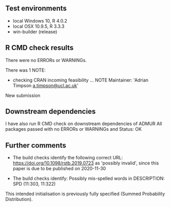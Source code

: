 ## Test environments
* local Windows 10, R 4.0.2
* local OSX 10.9.5, R 3.3.3
* win-builder (release)

## R CMD check results
There were no ERRORs or WARNINGs. 

There was 1 NOTE:

* checking CRAN incoming feasibility ... NOTE
Maintainer: 'Adrian Timpson <a.timpson@ucl.ac.uk>'
	
New submission

## Downstream dependencies
I have also run R CMD check on downstream dependencies of ADMUR 
All packages passed with no ERRORs or WARNINGs and Status: OK

## Further comments
* The build checks identify the following correct URL: https://doi.org/10.1098/rstb.2019.0723 as 'possibly invalid', since this paper is due to be published on 2020-11-30

* The build checks identify: Possibly mis-spelled words in DESCRIPTION:
  SPD (11:303, 11:322)

This intended initialisation is previously fully specified (Summed Probability Distribution).